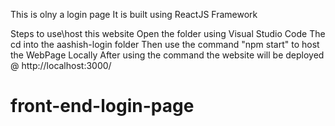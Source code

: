 This is olny a login page
It is built using ReactJS Framework

Steps to use\host this website
Open the folder using Visual Studio Code
The cd into the aashish-login folder
Then use the command "npm start" to host the WebPage Locally
After using the command the website will be deployed @ http://localhost:3000/
# front-end-login-page

